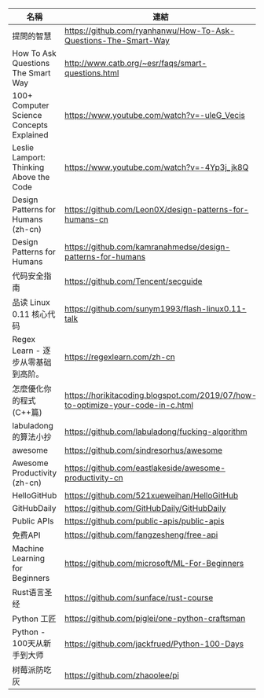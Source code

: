 |名稱|連結|
|-|-|
|提問的智慧|https://github.com/ryanhanwu/How-To-Ask-Questions-The-Smart-Way|
|How To Ask Questions The Smart Way|http://www.catb.org/~esr/faqs/smart-questions.html|
|100+ Computer Science Concepts Explained|https://www.youtube.com/watch?v=-uleG_Vecis|
|Leslie Lamport: Thinking Above the Code|https://www.youtube.com/watch?v=-4Yp3j_jk8Q|
|Design Patterns for Humans (zh-cn)|https://github.com/Leon0X/design-patterns-for-humans-cn|
|Design Patterns for Humans|https://github.com/kamranahmedse/design-patterns-for-humans|
|代码安全指南|https://github.com/Tencent/secguide|
|品读 Linux 0.11 核心代码|https://github.com/sunym1993/flash-linux0.11-talk|
|Regex Learn - 逐步从零基础到高阶。|https://regexlearn.com/zh-cn|
|怎麼優化你的程式(C++篇)|https://horikitacoding.blogspot.com/2019/07/how-to-optimize-your-code-in-c.html|
|labuladong 的算法小抄|https://github.com/labuladong/fucking-algorithm|
|awesome|https://github.com/sindresorhus/awesome|
|Awesome Productivity (zh-cn)|https://github.com/eastlakeside/awesome-productivity-cn|
|HelloGitHub|https://github.com/521xueweihan/HelloGitHub|
|GitHubDaily|https://github.com/GitHubDaily/GitHubDaily|
|Public APIs|https://github.com/public-apis/public-apis|
|免费API|https://github.com/fangzesheng/free-api|
|Machine Learning for Beginners|https://github.com/microsoft/ML-For-Beginners|
|Rust语言圣经|https://github.com/sunface/rust-course|
|Python 工匠|https://github.com/piglei/one-python-craftsman|
|Python - 100天从新手到大师|https://github.com/jackfrued/Python-100-Days|
|树莓派防吃灰|https://github.com/zhaoolee/pi|

